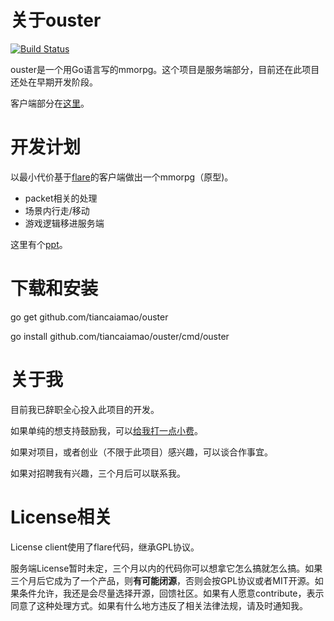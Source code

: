 # 关于ouster
[![Build Status](https://travis-ci.org/tiancaiamao/ouster.svg?branch=master)](https://travis-ci.org/tiancaiamao/ouster)

ouster是一个用Go语言写的mmorpg。这个项目是服务端部分，目前还在此项目还处在早期开发阶段。

客户端部分在[这里](https://github.com/tiancaiamao/ouster-client)。

# 开发计划

以最小代价基于[flare](https://github.com/clintbellanger/flare-engine)的客户端做出一个mmorpg（原型)。

* packet相关的处理
* 场景内行走/移动
* 游戏逻辑移进服务端

这里有个[ppt](http://zenlife.tk/ouster.slide)。

# 下载和安装

go get github.com/tiancaiamao/ouster

go install github.com/tiancaiamao/ouster/cmd/ouster

# 关于我

目前我已辞职全心投入此项目的开发。

如果单纯的想支持鼓励我，可以[给我打一点小费](https://me.alipay.com/tiancaiamao)。

如果对项目，或者创业（不限于此项目）感兴趣，可以谈合作事宜。

如果对招聘我有兴趣，三个月后可以联系我。

# License相关

License client使用了flare代码，继承GPL协议。

服务端License暂时未定，三个月以内的代码你可以想拿它怎么搞就怎么搞。如果三个月后它成为了一个产品，则**有可能闭源**，否则会按GPL协议或者MIT开源。如果条件允许，我还是会尽量选择开源，回馈社区。如果有人愿意contribute，表示同意了这种处理方式。如果有什么地方违反了相关法律法规，请及时通知我。
